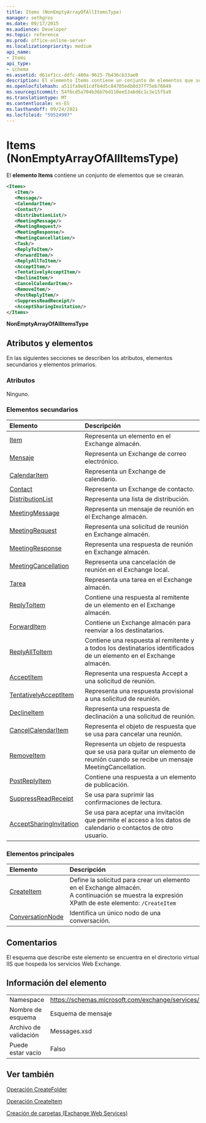 ```yaml
---
title: Items (NonEmptyArrayOfAllItemsType)
manager: sethgros
ms.date: 09/17/2015
ms.audience: Developer
ms.topic: reference
ms.prod: office-online-server
ms.localizationpriority: medium
api_name:
- Items
api_type:
- schema
ms.assetid: d61ef1cc-ddfc-480a-9625-7b436cb33ae0
description: El elemento Items contiene un conjunto de elementos que se crearán.
ms.openlocfilehash: a511fa9e81cdfb4d5c84705edb0d37f75eb76049
ms.sourcegitcommit: 54f6cd5a704b36b76d110ee53a6d6c1c3e15f5a9
ms.translationtype: MT
ms.contentlocale: es-ES
ms.lasthandoff: 09/24/2021
ms.locfileid: "59524997"
---
```

# <a name="items-nonemptyarrayofallitemstype"></a>Items (NonEmptyArrayOfAllItemsType)

El **elemento Items** contiene un conjunto de elementos que se crearán. 
  
```XML
<Items>
   <Item/>
   <Message/>
   <CalendarItem/>
   <Contact/>
   <DistributionList/>
   <MeetingMessage/>
   <MeetingRequest/>
   <MeetingResponse/>
   <MeetingCancellation/>
   <Task/>
   <ReplyToItem/>
   <ForwardItem/>
   <ReplyAllToItem/>
   <AcceptItem/>
   <TentativelyAcceptItem/>
   <DeclineItem/>
   <CancelCalendarItem/>
   <RemoveItem/>
   <PostReplyItem/>
   <SuppressReadReceipt/>
   <AcceptSharingInvitation/>
</Items>
```

 **NonEmptyArrayOfAllItemsType**
## <a name="attributes-and-elements"></a>Atributos y elementos

En las siguientes secciones se describen los atributos, elementos secundarios y elementos primarios.
  
### <a name="attributes"></a>Atributos

Ninguno.
  
### <a name="child-elements"></a>Elementos secundarios

|**Elemento**|**Descripción**|
|:-----|:-----|
|[Item](item.md) <br/> |Representa un elemento en el Exchange almacén.  <br/> |
|[Mensaje](message-ex15websvcsotherref.md) <br/> |Representa un Exchange de correo electrónico.  <br/> |
|[CalendarItem](calendaritem.md) <br/> |Representa un Exchange de calendario.  <br/> |
|[Contact](contact.md) <br/> |Representa un Exchange de contacto.  <br/> |
|[DistributionList](distributionlist.md) <br/> |Representa una lista de distribución.  <br/> |
|[MeetingMessage](meetingmessage.md) <br/> |Representa un mensaje de reunión en el Exchange almacén.  <br/> |
|[MeetingRequest](meetingrequest.md) <br/> |Representa una solicitud de reunión en Exchange almacén.  <br/> |
|[MeetingResponse](meetingresponse.md) <br/> |Representa una respuesta de reunión en Exchange almacén.  <br/> |
|[MeetingCancellation](meetingcancellation.md) <br/> |Representa una cancelación de reunión en el Exchange local.  <br/> |
|[Tarea](task.md) <br/> |Representa una tarea en el Exchange almacén.  <br/> |
|[ReplyToItem](replytoitem.md) <br/> |Contiene una respuesta al remitente de un elemento en el Exchange almacén.  <br/> |
|[ForwardItem](forwarditem.md) <br/> |Contiene un Exchange almacén para reenviar a los destinatarios.  <br/> |
|[ReplyAllToItem](replyalltoitem.md) <br/> |Contiene una respuesta al remitente y a todos los destinatarios identificados de un elemento en el Exchange almacén.  <br/> |
|[AcceptItem](acceptitem.md) <br/> |Representa una respuesta Accept a una solicitud de reunión.  <br/> |
|[TentativelyAcceptItem](tentativelyacceptitem.md) <br/> |Representa una respuesta provisional a una solicitud de reunión.  <br/> |
|[DeclineItem](declineitem.md) <br/> |Representa una respuesta de declinación a una solicitud de reunión.  <br/> |
|[CancelCalendarItem](cancelcalendaritem.md) <br/> |Representa el objeto de respuesta que se usa para cancelar una reunión.  <br/> |
|[RemoveItem](removeitem.md) <br/> |Representa un objeto de respuesta que se usa para quitar un elemento de reunión cuando se recibe un mensaje MeetingCancellation.  <br/> |
|[PostReplyItem](postreplyitem.md) <br/> |Contiene una respuesta a un elemento de publicación.  <br/> |
|[SuppressReadReceipt](suppressreadreceipt.md) <br/> |Se usa para suprimir las confirmaciones de lectura.  <br/> |
|[AcceptSharingInvitation](acceptsharinginvitation.md) <br/> |Se usa para aceptar una invitación que permite el acceso a los datos de calendario o contactos de otro usuario.  <br/> |
   
### <a name="parent-elements"></a>Elementos principales

|**Elemento**|**Descripción**|
|:-----|:-----|
|[CreateItem](createitem.md) <br/> |Define la solicitud para crear un elemento en el Exchange almacén.  <br/> A continuación se muestra la expresión XPath de este elemento:  `/CreateItem` <br/> |
|[ConversationNode](conversationnode.md) <br/> |Identifica un único nodo de una conversación.  <br/> |
   
## <a name="remarks"></a>Comentarios

El esquema que describe este elemento se encuentra en el directorio virtual IIS que hospeda los servicios Web Exchange.
  
## <a name="element-information"></a>Información del elemento

|||
|:-----|:-----|
|Namespace  <br/> |https://schemas.microsoft.com/exchange/services/2006/messages  <br/> |
|Nombre de esquema  <br/> |Esquema de mensaje  <br/> |
|Archivo de validación  <br/> |Messages.xsd  <br/> |
|Puede estar vacío  <br/> |Falso  <br/> |
   
## <a name="see-also"></a>Ver también



[Operación CreateFolder](createfolder-operation.md)
  
[Operación CreateItem](createitem-operation.md)


[Creación de carpetas (Exchange Web Services)](https://msdn.microsoft.com/library/3b15b0ec-8691-45ed-9a24-a91ff732d6cf%28Office.15%29.aspx)

